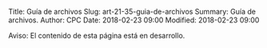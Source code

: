 Title: Guía de archivos
Slug: art-21-35-guia-de-archivos
Summary: Guía de archivos.
Author: CPC
Date: 2018-02-23 09:00
Modified: 2018-02-23 09:00


<div class="alert alert-info" role="alert">Aviso: El contenido de esta página está en desarrollo.</div>
